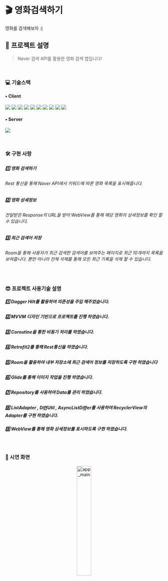 # 🎬 영화검색하기
영화를 검색해보자 :)

## 🤔 프로젝트 설명

> Naver 검색 API를 활용한 영화 검색 앱입니다!

<br>

### 💻 기술스택 
#### ▪️ Client
<p>
 <img src="https://img.shields.io/badge/Anroid-3DDC84?style=for-the-badge&logo=Android&logoColor=white">
 <img src="https://img.shields.io/badge/Kotlin-7F52FF?style=for-the-badge&logo=Kotlin&logoColor=white">
 <img src="https://img.shields.io/badge/Retrofit2-3E4348?style=for-the-badge&logo=Square&logoColor=white">
 <img src="https://img.shields.io/badge/OkHttp-3E4348?style=for-the-badge&logo=Square&logoColor=white">
 <img src="https://img.shields.io/badge/Room-003B57?style=for-the-badge&logo=SQLite&logoColor=white">
 <img src="https://img.shields.io/badge/MVVM-3DDC84?style=for-the-badge&logo=&logoColor=white">
 <img src="https://img.shields.io/badge/Coroutine-3DDC84?style=for-the-badge&logo=&logoColor=white">
 <img src="https://img.shields.io/badge/DataBinding-0F9D58?style=for-the-badge&logo=&logoColor=white">
 <img src="https://img.shields.io/badge/Hilt-0F9D58?style=for-the-badge&logo=&logoColor=white">
 <img src="https://img.shields.io/badge/Glide-0F9D58?style=for-the-badge&logo=&logoColor=white">
</p>

#### ▪️ Server
<p>
 <img src="https://img.shields.io/badge/NaverAPI-03C75A?style=for-the-badge&logo=Naver&logoColor=white">
</p>
<br>

### 🛠 구현 사항
##### 1️⃣ 영화 검색하기
###### Rest 통신을 통해 Naver API에서 키워드에 따른 영화 목록을 표시해줍니다.

##### 2️⃣ 영화 상세정보
###### 전달받은 Response의 URL을 받아 WebView를 통해 해당 영화의 상세정보를 확인 할 수 있습니다.
 
##### 3️⃣ 최근 검색어 저장
###### Room을 통해 사용자가 최근 검색한 검색어를 보여주는 페이지로 최근 10개까지 목록을 보여줍니다. 뿐만 아니라 전체 삭제를 통해 모든 최근 기록을 삭제 할 수 있습니다.

<br>

### 😎 프로젝트 사용기술 설명
##### 1️⃣ Dagger Hilt를 활용하여 의존성을 주입 해주었습니다.
##### 2️⃣ MVVM 디자인 기반으로 프로젝트를 진행 하였습니다.
##### 3️⃣ Coroutine을 통한 비동기 처리를 하였습니다.
##### 4️⃣ Retrofit2를 통해 Rest통신을 하였습니다.
##### 5️⃣ Room을 활용하여 내부 저장소에 최근 검색어 정보를 저장하도록 구현 하였습니다
##### 6️⃣ Glide를 통해 이미지 작업을 진행 하였습니다.
##### 7️⃣ Repository를 사용하여 Data를 관리 하였습니다.
##### 8️⃣ ListAdapter , DiffUtil , AsyncListDiffer를 사용하여 RecyclerView의 Adapter를 구현 하였습니다.
##### 9️⃣ WebView를 통해 영화 상세정보를 표시하도록 구현 하였습니다.

<br>

### 🎥 시연 화면
<div align="center">
 <img width="30%" alt="app_main" src="https://user-images.githubusercontent.com/65700842/223024393-02bc3642-1e64-46ef-a8c1-44d60aceed7e.gif">
</div>

